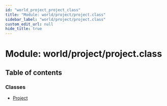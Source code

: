```yaml
---
id: "world_project_project_class"
title: "Module: world/project/project.class"
sidebar_label: "world/project/project.class"
custom_edit_url: null
hide_title: true
---
```


# Module: world/project/project.class

## Table of contents

### Classes

- [Project](../classes/world_project_project_class.project.md)
